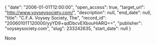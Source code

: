 {
  "date": "2006-01-01T12:00:00", 
  "open_access": true, 
  "target_url": "http://www.voyseysociety.com/", 
  "description": null, 
  "end_date": null, 
  "title": "C.F.A. Voysey Society, The", 
  "record_id": "20060101T120000/yyYD9+qdDbcvEXbouHiARQ==", 
  "publisher": "voyseysociety.com", 
  "slug": 233242635, 
  "start_date": null
}

None